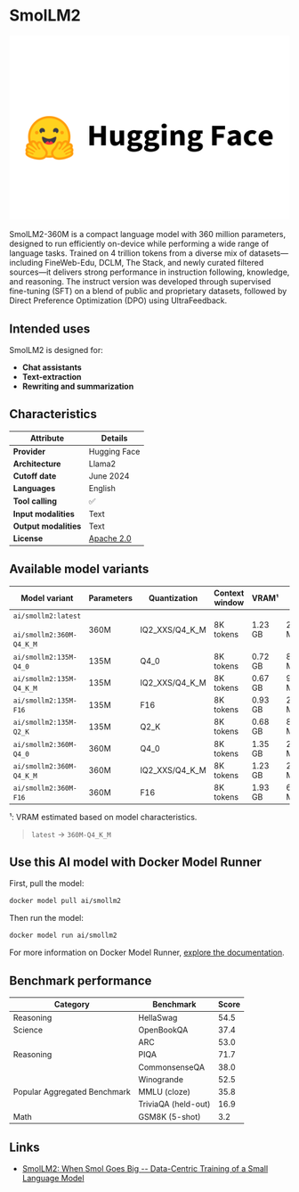 # SmolLM2

![logo](https://github.com/docker/model-cards/raw/refs/heads/main/logos/hugginfface-280x184-overview@2x.svg)

SmolLM2-360M is a compact language model with 360 million parameters, designed to run efficiently on-device while performing a wide range of language tasks. Trained on 4 trillion tokens from a diverse mix of datasets—including FineWeb-Edu, DCLM, The Stack, and newly curated filtered sources—it delivers strong performance in instruction following, knowledge, and reasoning. The instruct version was developed through supervised fine-tuning (SFT) on a blend of public and proprietary datasets, followed by Direct Preference Optimization (DPO) using UltraFeedback.

## Intended uses

SmolLM2 is designed for:

- **Chat assistants** 
- **Text-extraction**
- **Rewriting and summarization**

## Characteristics

| Attribute             | Details       |
|---------------------- |---------------|
| **Provider**          | Hugging Face  |
| **Architecture**      | Llama2        |
| **Cutoff date**       | June 2024     |
| **Languages**         | English       |
| **Tool calling**      | ✅            |
| **Input modalities**  | Text          |
| **Output modalities** | Text          |
| **License**           | [Apache 2.0](https://www.apache.org/licenses/LICENSE-2.0) |


## Available model variants

| Model variant | Parameters | Quantization | Context window | VRAM¹ | Size |
|---------------|------------|--------------|----------------|------|-------|
| `ai/smollm2:latest`<br><br>`ai/smollm2:360M-Q4_K_M` | 360M | IQ2_XXS/Q4_K_M | 8K tokens | 1.23 GB | 256.35 MB |
| `ai/smollm2:135M-Q4_0` | 135M | Q4_0 | 8K tokens | 0.72 GB | 85.77 MB |
| `ai/smollm2:135M-Q4_K_M` | 135M | IQ2_XXS/Q4_K_M | 8K tokens | 0.67 GB | 98.87 MB |
| `ai/smollm2:135M-F16` | 135M | F16 | 8K tokens | 0.93 GB | 256.63 MB |
| `ai/smollm2:135M-Q2_K` | 135M | Q2_K | 8K tokens | 0.68 GB | 82.41 MB |
| `ai/smollm2:360M-Q4_0` | 360M | Q4_0 | 8K tokens | 1.35 GB | 216.80 MB |
| `ai/smollm2:360M-Q4_K_M` | 360M | IQ2_XXS/Q4_K_M | 8K tokens | 1.23 GB | 256.35 MB |
| `ai/smollm2:360M-F16` | 360M | F16 | 8K tokens | 1.93 GB | 690.24 MB |

¹: VRAM estimated based on model characteristics.

> `latest` → `360M-Q4_K_M`

## Use this AI model with Docker Model Runner

First, pull the model:

```bash
docker model pull ai/smollm2
```

Then run the model:

```bash
docker model run ai/smollm2
```

For more information on Docker Model Runner, [explore the documentation](https://docs.docker.com/desktop/features/model-runner/).

## Benchmark performance

| Category                     | Benchmark                   | Score |
|------------------------------|---------------------------- |-------|
| Reasoning                    | HellaSwag                   | 54.5  |
| Science                      | OpenBookQA                  | 37.4  |
|                              | ARC                         | 53.0  |
| Reasoning                    | PIQA                        | 71.7  |
|                              | CommonsenseQA               | 38.0  |
|                              | Winogrande                  | 52.5  |
| Popular Aggregated Benchmark | MMLU (cloze)                | 35.8  |
|                              | TriviaQA (held-out)         | 16.9  |
| Math	                       | GSM8K (5-shot)              | 3.2   |


## Links

- [SmolLM2: When Smol Goes Big -- Data-Centric Training of a Small Language Model](https://arxiv.org/abs/2502.02737) 
